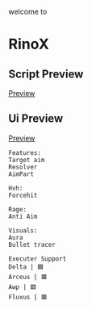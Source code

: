 welcome to
# RinoX

## Script Preview

[Preview](https://github.com/CookieScript/Previews/blob/main/preview.mp4)

## Ui Preview

[Preview](https://raw.githubusercontent.com/CookieScript/Previews/refs/heads/main/uiPreview.png)

```
Features:
Target aim
Resolver
AimPart

Hvh:
Forcehit

Rage:
Anti Aim

Visuals:
Aura
Bullet tracer
```

```
Executer Support
Delta | 🟩
Arceus | 🟥
Awp | 🟥
Fluxus | 🟥
```

